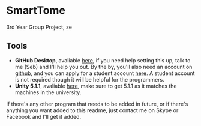 # SmartTome
3rd Year Group Project, ze

Tools
---------------------
* **GitHub Desktop**, avaliable [here](https://desktop.github.com/), if you need help setting this up, talk to me (Seb) and I'll help you out. By the by, you'll also need an account on [github](https://github.com/), and you can apply for a student account [here](https://education.github.com/pack). A student account is not required though it will be helpful for the programmers.
* **Unity 5.1.1**, avaliable [here](https://unity3d.com/get-unity/download/archive), make sure to get 5.1.1 as it matches the machines in the university.

If there's any other program that needs to be added in future, or if there's anything you want added to this readme, just contact me on Skype or Facebook and I'll get it added.
